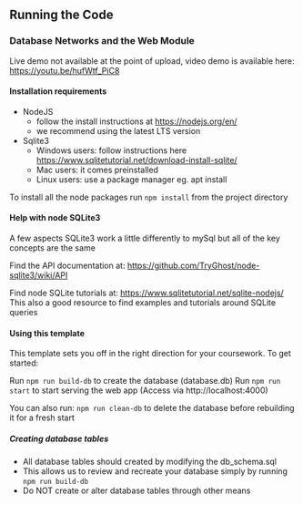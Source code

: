 ##  Running the Code ##
### Database Networks and the Web Module ###

Live demo not available at the point of upload, video demo is available here: https://youtu.be/hufWtf_PiC8

#### Installation requirements ####

* NodeJS 
    - follow the install instructions at https://nodejs.org/en/
    - we recommend using the latest LTS version
* Sqlite3 
    - Windows users: follow instructions here https://www.sqlitetutorial.net/download-install-sqlite/
    - Mac users: it comes preinstalled
    - Linux users: use a package manager eg. apt install

To install all the node packages run ```npm install``` from the project directory

#### Help with node SQLite3 ####

A few aspects SQLite3 work a little differently to mySql but all of the key concepts are the same

Find the API documentation at:
https://github.com/TryGhost/node-sqlite3/wiki/API

Find node SQLite tutorials at:
https://www.sqlitetutorial.net/sqlite-nodejs/
This also a good resource to find examples and tutorials around SQLite queries


#### Using this template ####

This template sets you off in the right direction for your coursework. To get started:

Run ```npm run build-db``` to create the database (database.db)
Run ```npm run start``` to start serving the web app (Access via http://localhost:4000)

You can also run: 
```npm run clean-db``` to delete the database before rebuilding it for a fresh start


##### Creating database tables #####

* All database tables should created by modifying the db_schema.sql 
* This allows us to review and recreate your database simply by running ```npm run build-db```
* Do NOT create or alter database tables through other means






